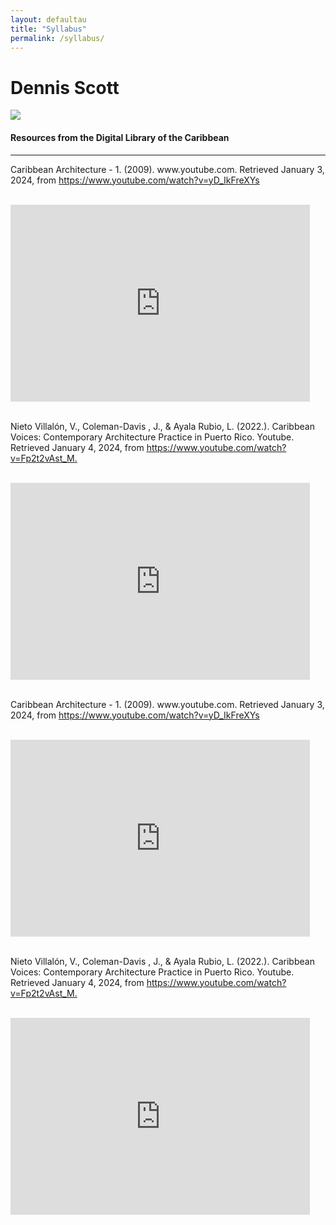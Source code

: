 ```yaml
---
layout: defaultau
title: "Syllabus"
permalink: /syllabus/
---
```

<!-- partial:index.partial.html -->
<div class="content">
    <h1>Dennis Scott</h1>
    <div class="quote">
        <div><img src="https://3.bp.blogspot.com/-05FVZ-58sIs/W3YQqAW9zdI/AAAAAAAADmk/QZw0OK9eUekEDBuCEM6vcNTOdJ86qNNygCLcBGAs/s1600/dennis%2Bscott.jpg" class="logo"></div>
    </div>
    <body>
    <h4 text-align="center">Resources from the Digital Library of the Caribbean</h4><hr> 
<div class="container-mt-5"> 
  <div class="row">
    <div class="col-md-6">
      <p> Caribbean Architecture - 1. (2009). www.youtube.com. Retrieved January 3, 2024, from <a href="https://www.youtube.com/watch?v=yD_IkFreXYs" target="_blank"> https://www.youtube.com/watch?v=yD_IkFreXYs </a> </p><br>
      <iframe width="95%" height="315" src="https://www.youtube.com/embed/yD_IkFreXYs?si=NR7ttLu8Le1phSlQ&amp;controls=0" title="YouTube video player" frameborder="0" allow="accelerometer; autoplay; clipboard-write; encrypted-media; gyroscope; picture-in-picture; web-share" referrerpolicy="strict-origin-when-cross-origin" allowfullscreen></iframe>
      <br>
      <br>
    </div>
    <div class="col-md-6">
      <p> Nieto Villalón, V., Coleman-Davis , J., & Ayala Rubio, L. (2022.). Caribbean Voices: Contemporary Architecture Practice in Puerto Rico. Youtube. Retrieved January 4, 2024, from <a href="https://www.youtube.com/watch?v=Fp2t2vAst_M." target="_blank"> https://www.youtube.com/watch?v=Fp2t2vAst_M. </p></a> 
      <br>
      <iframe width="95%" height="315" src="https://www.youtube.com/embed/Fp2t2vAst_M?si=sBLBdqtA7UwuJyx-&amp;controls=0" title="YouTube video player" frameborder="0" allow="accelerometer; autoplay; clipboard-write; encrypted-media; gyroscope; picture-in-picture; web-share" referrerpolicy="strict-origin-when-cross-origin" allowfullscreen></iframe>
      <br>
      <br>
    </div>
    <div class="row">
      <div class="col-md-6">
      <p> Caribbean Architecture - 1. (2009). www.youtube.com. Retrieved January 3, 2024, from <a href="https://www.youtube.com/watch?v=yD_IkFreXYs" target="_blank"> https://www.youtube.com/watch?v=yD_IkFreXYs </a> </p><br>
      <iframe width="95%" height="315" src="https://www.youtube.com/embed/yD_IkFreXYs?si=NR7ttLu8Le1phSlQ&amp;controls=0" title="YouTube video player" frameborder="0" allow="accelerometer; autoplay; clipboard-write; encrypted-media; gyroscope; picture-in-picture; web-share" referrerpolicy="strict-origin-when-cross-origin" allowfullscreen></iframe>
      <br>
      <br>
    </div>
    <div class="col-md-6">
      <p> Nieto Villalón, V., Coleman-Davis , J., & Ayala Rubio, L. (2022.). Caribbean Voices: Contemporary Architecture Practice in Puerto Rico. Youtube. Retrieved January 4, 2024, from <a href="https://www.youtube.com/watch?v=Fp2t2vAst_M." target="_blank"> https://www.youtube.com/watch?v=Fp2t2vAst_M. </p></a> 
      <br>
      <iframe width="95%" height="315" src="https://www.youtube.com/embed/Fp2t2vAst_M?si=sBLBdqtA7UwuJyx-&amp;controls=0" title="YouTube video player" frameborder="0" allow="accelerometer; autoplay; clipboard-write; encrypted-media; gyroscope; picture-in-picture; web-share" referrerpolicy="strict-origin-when-cross-origin" allowfullscreen></iframe>
      <br>
      <br>
    </div>
  </div>
  <!-- partial -->
<script src='https://cdnjs.cloudflare.com/ajax/libs/jquery/3.1.1/jquery.min.js'></script><script  src="{{ site.baseurl }}/assets/js/authorscript.js"></script>